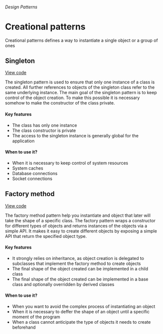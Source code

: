 ###### Design Patterns

# Creational patterns
Creational patterns defines a way to instantiate a single object or a group of ones

## Singleton
[View code](https://github.com/joseivansandoya/software-fundamentals-js/blob/master/patterns/design-patterns/creational/singleton.js)

The singleton pattern is used to ensure that only one instance of a class is created. 
All further references to objects of the singleton class refer to the same underlying instance.
The main goal of the singleton pattern is to keep control of the object creation. To make this possible it is necessary somehow to make the constructor of the class private.
#### Key features
- The class has only one instance
- The class constructor is private
- The access to the singleton instance is generally global for the application
#### When to use it?
- When it is necessary to keep control of system resources
- System caches
- Database connections
- Socket connections


## Factory method
[View code](https://github.com/joseivansandoya/software-fundamentals-js/blob/master/patterns/design-patterns/creational/factory-method.js)

The factory method pattern help you instantiate and object that later will take the shape of a specific class. The factory pattern wraps a constructor for different types of objects and returns instances of the objects via a simple API. It makes it easy to create different objects by exposing a simple API that return the specified object type.
#### Key features
- It strongly relies on inheritance, as object creation is delegated to subclasses that implement the factory method to create objects
- The final shape of the object created can be implemented in a child class
- The final shape of the object created can be implemented in a base class and optionally overridden by derived classes
#### When to use it?
- When you want to avoid the complex process of instantiating an object
- When it is necessary to deffer the shape of an object until a specific moment of the program
- When a class cannot anticipate the type of objects it needs to create beforehand
